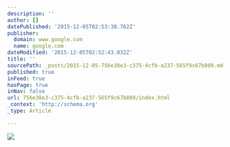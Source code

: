 ```yaml
---
description: ''
author: []
datePublished: '2015-12-05T02:53:38.762Z'
publisher:
  domain: www.google.com
  name: google.com
dateModified: '2015-12-05T02:52:43.032Z'
title: ''
sourcePath: _posts/2015-12-05-756e38e3-c375-4cfb-a237-565f9c67b809.md
published: true
inFeed: true
hasPage: true
inNav: false
url: 756e38e3-c375-4cfb-a237-565f9c67b809/index.html
_context: 'http://schema.org'
_type: Article

---
```

![](http://the-grid-user-content.s3-us-west-2.amazonaws.com/bec8ea3c-3f4d-4712-aae4-7d7ed79e6e6b.jpg)